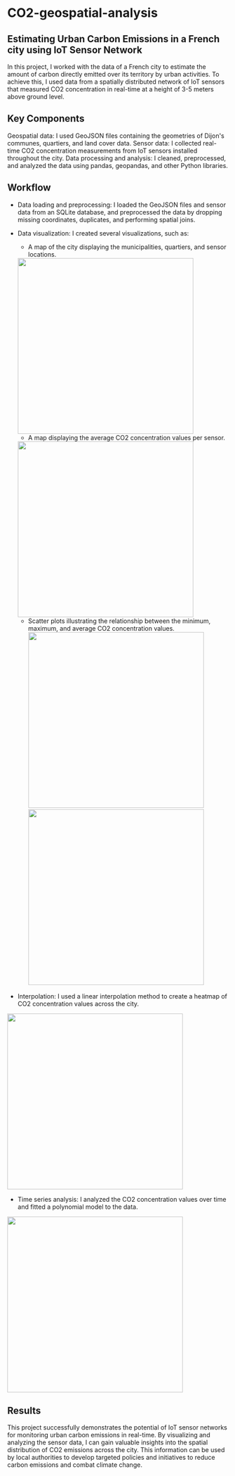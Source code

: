 # CO2-geospatial-analysis

## Estimating Urban Carbon Emissions in a French city using IoT Sensor Network

In this project, I worked with the data of a French city to estimate the amount of carbon directly emitted over its territory by urban activities. To achieve this, I used data from a spatially distributed network of IoT sensors that measured CO2 concentration in real-time at a height of 3-5 meters above ground level.

## Key Components
Geospatial data: I used GeoJSON files containing the geometries of Dijon's communes, quartiers, and land cover data.
Sensor data: I collected real-time CO2 concentration measurements from IoT sensors installed throughout the city.
Data processing and analysis: I cleaned, preprocessed, and analyzed the data using pandas, geopandas, and other Python libraries.
## Workflow
- Data loading and preprocessing: I loaded the GeoJSON files and sensor data from an SQLite database, and preprocessed the data by dropping missing coordinates, duplicates, and performing spatial joins.
- Data visualization: I created several visualizations, such as:
  - A map of the city displaying the municipalities, quartiers, and sensor locations.
  <img src="https://user-images.githubusercontent.com/28387807/230375229-da7650ea-ed89-4331-b537-9176862e6386.png" width="400" >
  
  - A map displaying the average CO2 concentration values per sensor.
  <img src="https://user-images.githubusercontent.com/28387807/230375351-eee31f01-b950-443e-acb5-dcbd524ad870.png" width="400" >

  - Scatter plots illustrating the relationship between the minimum, maximum, and average CO2 concentration values.
   <img src="https://user-images.githubusercontent.com/28387807/230375476-2b3ac0ad-9393-435f-93ea-d269a0fdeb68.png" width="400" > <img src="https://user-images.githubusercontent.com/28387807/230375490-da4b6dd3-b260-440f-a921-ce99883d3a16.png" width="400" >
 

- Interpolation: I used a linear interpolation method to create a heatmap of CO2 concentration values across the city.
<img src="https://user-images.githubusercontent.com/28387807/230375551-e1593c23-e7b2-4889-aac7-cc017541e845.png" width="400" >



- Time series analysis: I analyzed the CO2 concentration values over time and fitted a polynomial model to the data.
<img src="https://user-images.githubusercontent.com/28387807/230375657-b28d7e83-d29b-4ad4-8718-7a2fd6e1106b.png" width="400" >


## Results
This project successfully demonstrates the potential of IoT sensor networks for monitoring urban carbon emissions in real-time. By visualizing and analyzing the sensor data, I can gain valuable insights into the spatial distribution of CO2 emissions across the city. This information can be used by local authorities to develop targeted policies and initiatives to reduce carbon emissions and combat climate change.
